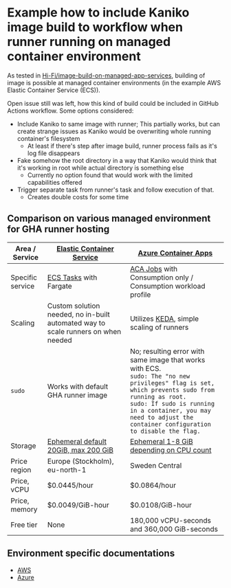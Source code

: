 # Example how to include Kaniko image build to workflow when runner running on managed container environment

As tested in [Hi-Fi/image-build-on-managed-app-services](https://github.com/Hi-Fi/image-build-on-managed-app-services), building of image is possible at managed container environments (in the example AWS Elastic Container Service (ECS)).

Open issue still was left, how this kind of build could be included in GitHub Actions workflow. Some options considered:

- Include Kaniko to same image with runner; This partially works, but can create strange issues as Kaniko would be overwriting whole running container's filesystem
  - At least if there's step after image build, runner process fails as it's log file disappears
- Fake somehow the root directory in a way that Kaniko would think that it's working in root while actual directory is something else
  - Currently no option found that would work with the limited capabilities offered
- Trigger separate task from runner's task and follow execution of that.
  - Creates double costs for some time

## Comparison on various managed environment for GHA runner hosting

| Area / Service | [Elastic Container Service](https://aws.amazon.com/ecs/) | [Azure Container Apps](https://azure.microsoft.com/en-us/products/container-apps) |
| -------------- | -------------------------------------------------------- | --------------------------------------------------------------------------------- |
| Specific service| [ECS Tasks](https://docs.aws.amazon.com/AmazonECS/latest/developerguide/standalone-tasks.html) with Fargate | [ACA Jobs](https://learn.microsoft.com/en-us/azure/container-apps/jobs?tabs=azure-cli) with Consumption only / Consumption workload profile |
| Scaling | Custom solution needed, no in-built automated way to scale runners on when needed | Utilizes [KEDA](https://keda.sh), simple scaling of runners |
| `sudo` | Works with default GHA runner image | No; resulting error with same image that works with ECS. <br> `sudo: The "no new privileges" flag is set, which prevents sudo from running as root.`<br>`sudo: If sudo is running in a container, you may need to adjust the container configuration to disable the flag.`|
| Storage | [Ephemeral default 20GiB, max 200 GiB](https://docs.aws.amazon.com/AmazonECS/latest/developerguide/fargate-task-storage.html) | [Ephemeral 1-8 GiB depending on CPU count](https://learn.microsoft.com/en-us/azure/container-apps/storage-mounts?tabs=smb&pivots=azure-resource-manager#ephemeral-storage) |
| Price region | Europe (Stockholm), eu-north-1 | Sweden Central | 
| Price, vCPU | $0.0445/hour | $0.0864/hour |
| Price, memory | $0.0049/GiB-hour | $0.0108/GiB-hour |
| Free tier | None | 180,000 vCPU-seconds and 360,000 GiB-seconds |

## Environment specific documentations

- [AWS](./AWS.md)
- [Azure](./Azure.md)
